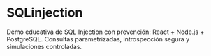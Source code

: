 # SQLinjection
Demo educativa de SQL Injection con prevención: React + Node.js + PostgreSQL. Consultas parametrizadas, introspección segura y simulaciones controladas.
